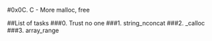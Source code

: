 #0x0C. C - More malloc, free

##List of tasks
###0. Trust no one
###1. string_nconcat
###2. _calloc
###3. array_range
